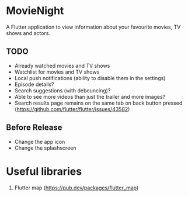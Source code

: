 # MovieNight

A Flutter application to view information about your favourite movies, TV shows and actors.

## TODO
- Already watched movies and TV shows
- Watchlist for movies and TV shows
- Local push notifications (ability to disable them in the settings)
- Episode details?
- Search suggestions (with debouncing)?
- Able to see more videos than just the trailer and more images?
- Search results page remains on the same tab on back button pressed (https://github.com/flutter/flutter/issues/43582)

## Before Release
- Change the app icon
- Change the splashscreen

# Useful libraries
1. Flutter map (https://pub.dev/packages/flutter_map)